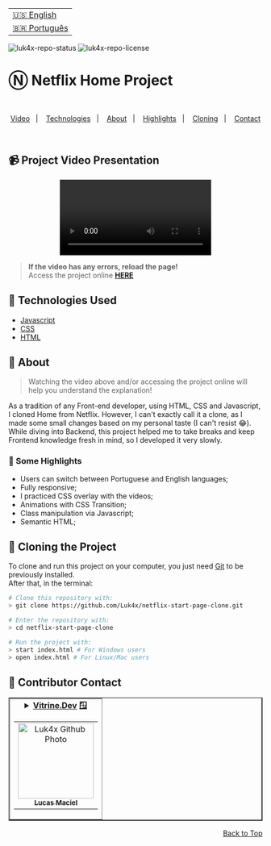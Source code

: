 <table align="right">
  <tr>
    <td>
      <a href="readme-en.md">🇺🇸 English</a>
    </td>
  </tr>
  <tr>
    <td>
      <a href="README.md">🇧🇷 Português</a>
    </td>
  </tr>
</table>

![luk4x-repo-status](https://img.shields.io/badge/Status-Finished-lightgrey?style=for-the-badge&logo=headspace&logoColor=green&color=lightgrey)
![luk4x-repo-license](https://img.shields.io/github/license/Luk4x/netflix-start-page-clone?style=for-the-badge&logo=unlicense&logoColor=lightgrey)
# Ⓝ Netflix Home Project

<br>
<p align="center">
  <a href="#-project-video-presentation">Video</a>&nbsp;&nbsp;&nbsp;|&nbsp;&nbsp;&nbsp;
  <a href="#-technologies-used">Technologies</a>&nbsp;&nbsp;&nbsp;|&nbsp;&nbsp;&nbsp;
  <a href="#-about">About</a>&nbsp;&nbsp;&nbsp;|&nbsp;&nbsp;&nbsp;
  <a href="#-some-highlights">Highlights</a>&nbsp;&nbsp;&nbsp;|&nbsp;&nbsp;&nbsp;
  <a href="#-cloning-the-project">Cloning</a>&nbsp;&nbsp;&nbsp;|&nbsp;&nbsp;&nbsp;
  <a href="#-contributor-contact">Contact</a>
</p>
<br>

## 📹 Project Video Presentation
<div align="center">
  <video src="https://user-images.githubusercontent.com/86276393/168495858-f34f3d0a-3423-4a5c-b890-934b21aec2d6.mp4">
</div>
  
> **If the video has any errors, reload the page!**<br>
> Access the project online **[HERE](https://luk4x.github.io/netflix-start-page-clone/)**

## 🚀 Technologies Used

-   [Javascript](https://developer.mozilla.org/en-US/docs/Web/JavaScript)
-   [CSS](https://developer.mozilla.org/en-US/docs/Web/CSS)
-   [HTML](https://developer.mozilla.org/en-US/docs/Web/HTML)

## 📝 About

> Watching the video above and/or accessing the project online will help you understand the explanation!

As a tradition of any Front-end developer, using HTML, CSS and Javascript, I cloned Home from Netflix. However, I can't exactly call it a clone, as I made some small changes based on my personal taste (I can't resist 😂).<br>
While diving into Backend, this project helped me to take breaks and keep Frontend knowledge fresh in mind, so I developed it very slowly.

### 📌 Some Highlights

- Users can switch between Portuguese and English languages;
- Fully responsive;
- I practiced CSS overlay with the videos;
- Animations with CSS Transition;
- Class manipulation via Javascript;
- Semantic HTML;

## 📖 Cloning the Project

To clone and run this project on your computer, you just need [Git](https://git-scm.com/) to be previously installed.<br>
After that, in the terminal:

```bash
# Clone this repository with:
> git clone https://github.com/Luk4x/netflix-start-page-clone.git

# Enter the repository with:
> cd netflix-start-page-clone

# Run the project with:
> start index.html # For Windows users
> open index.html # For Linux/Mac users
```

## 🤝 Contributor Contact

<table border="2">
  <tr>
    <td align="center">
      <details>
        <summary>
          <b><a href="https://cursos.alura.com.br/vitrinedev/lucasmacielf">Vitrine.Dev</a> 🪟</b>
          <table>
            <tr>
              <td align="center">
                <a href="https://github.com/Luk4x">
                  <img src="https://avatars.githubusercontent.com/Luk4x" width="150px;" alt="Luk4x Github Photo"/>
                </a>
                <br>
                <a href="https://www.linkedin.com/in/lucasmacielf/">
                  <sub>
                    <b>Lucas Maciel</b>
                  </sub>
                </a>
              </td>
            </tr>
          </table>
        </summary>

| :placard: Vitrine.Dev | Lucas Maciel |
| -------------  | --- |
| :sparkles: Name        | **Ⓝ Netflix Home**
| :label: Technologies | javascript, css, html
| :camera: Img         | <img src="https://user-images.githubusercontent.com/86276393/202926760-535210a4-ab82-407b-bc68-f57bc06f6a1f.png#vitrinedev" alt="vitrine.dev thumb" width="100%"/>

</details>
</td>
</tr>
</table>

<p align="right">
  <a href="#%E2%93%9D-netflix-home-project">Back to Top</a>
</p>
